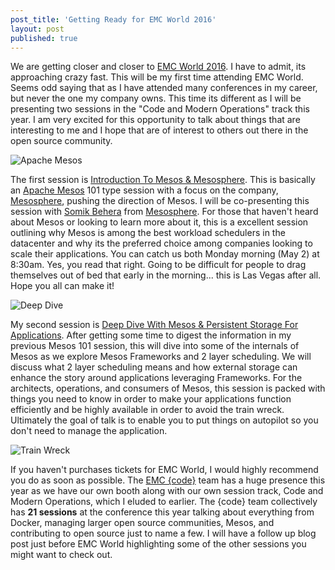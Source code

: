 ```yaml
---
post_title: 'Getting Ready for EMC World 2016'
layout: post
published: true
---
```

We are getting closer and closer to [EMC World 2016](http://www.emcworld.com). I have to admit, its approaching crazy fast. This will be my first time attending EMC World. Seems odd saying that as I have attended many conferences in my career, but never the one my company owns. This time its different as I will be presenting two sessions in the "Code and Modern Operations" track this year. I am very excited for this opportunity to talk about things that are interesting to me and I hope that are of interest to others out there in the open source community.

![Apache Mesos](https://raw.githubusercontent.com/dvonthenen/blog/master/images/mesos.png)

The first session is [Introduction To Mesos & Mesosphere](https://www.emcworldonline.com/2016/connect/sessionDetail.ww?SESSION_ID=2714). This is basically an [Apache Mesos](http://mesos.apache.org/) 101 type session with a focus on the company, [Mesosphere](https://mesosphere.com/), pushing the direction of Mesos. I will be co-presenting this session with [Somik Behera](https://twitter.com/strikesme) from [Mesosphere](https://mesosphere.com/). For those that haven't heard about Mesos or looking to learn more about it, this is a excellent session outlining why Mesos is among the best workload schedulers in the datacenter and why its the preferred choice among companies looking to scale their applications. You can catch us both Monday morning (May 2) at 8:30am. Yes, you read that right. Going to be difficult for people to drag themselves out of bed that early in the morning... this is Las Vegas after all. Hope you all can make it!

![Deep Dive](https://raw.githubusercontent.com/dvonthenen/blog/master/images/deepdive.jpg)

My second session is [Deep Dive With Mesos & Persistent Storage For Applications](https://www.emcworldonline.com/2016/connect/sessionDetail.ww?SESSION_ID=2720). After getting some time to digest the information in my previous Mesos 101 session, this will dive into some of the internals of Mesos as we explore Mesos Frameworks and 2 layer scheduling. We will discuss what 2 layer scheduling means and how external storage can enhance the story around applications leveraging Frameworks. For the architects, operations, and consumers of Mesos, this session is packed with things you need to know in order to make your applications function efficiently and be highly available in order to avoid the train wreck. Ultimately the goal of talk is to enable you to put things on autopilot so you don't need to manage the application.

![Train Wreck](https://raw.githubusercontent.com/dvonthenen/blog/master/images/eastwood-mall-train.jpg)

If you haven't purchases tickets for EMC World, I would highly recommend you do as soon as possible. The [EMC {code}](http://emccode.com/) team has a huge presence this year as we have our own booth along with our own session track, Code and Modern Operations, which I eluded to earlier. The {code} team collectively has **21 sessions** at the conference this year talking about everything from Docker, managing larger open source communities, Mesos, and contributing to open source just to name a few. I will have a follow up blog post just before EMC World highlighting some of the other sessions you might want to check out.
